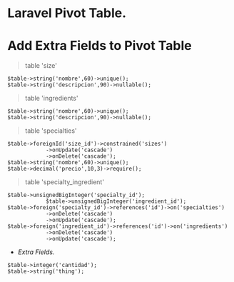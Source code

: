 # Laravel Pivot Table.
# Add Extra Fields to Pivot Table

> table 'size' 
````
$table->string('nombre',60)->unique();
$table->string('descripcion',90)->nullable();
````
> table 'ingredients'
````
$table->string('nombre',60)->unique();
$table->string('descripcion',90)->nullable();
````
> table 'specialties'
````
$table->foreignId('size_id')->constrained('sizes')
            ->onUpdate('cascade')
            ->onDelete('cascade');
$table->string('nombre',60)->unique();
$table->decimal('precio',10,3)->require();
````
> table 'specialty_ingredient'
````
$table->unsignedBigInteger('specialty_id');
            $table->unsignedBigInteger('ingredient_id');
$table->foreign('specialty_id')->references('id')->on('specialties')
            ->onDelete('cascade')
            ->onUpdate('cascade');
$table->foreign('ingredient_id')->references('id')->on('ingredients')
            ->onDelete('cascade')
            ->onUpdate('cascade');
````
* _Extra Fields._
~~~
$table->integer('cantidad');
$table->string('thing');
~~~
